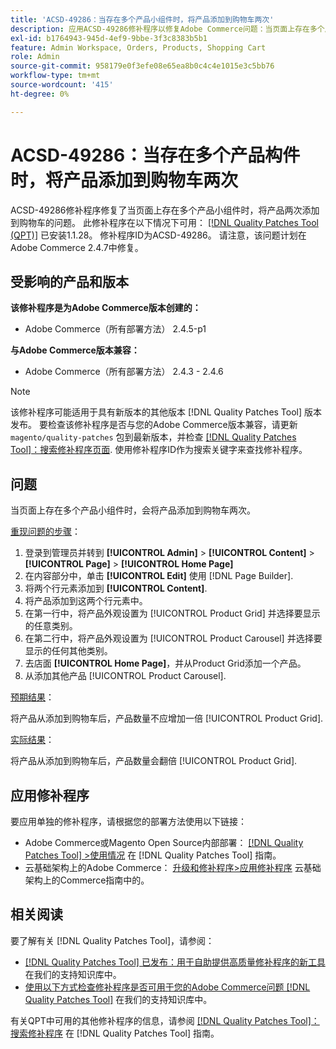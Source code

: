 ```yaml
---
title: 'ACSD-49286：当存在多个产品小组件时，将产品添加到购物车两次'
description: 应用ACSD-49286修补程序以修复Adobe Commerce问题：当页面上存在多个产品小组件时，产品会向购物车中添加两次。
exl-id: b1764943-945d-4ef9-9bbe-3f3c8383b5b1
feature: Admin Workspace, Orders, Products, Shopping Cart
role: Admin
source-git-commit: 958179e0f3efe08e65ea8b0c4c4e1015e3c5bb76
workflow-type: tm+mt
source-wordcount: '415'
ht-degree: 0%

---
```


# ACSD-49286：当存在多个产品构件时，将产品添加到购物车两次

ACSD-49286修补程序修复了当页面上存在多个产品小组件时，将产品两次添加到购物车的问题。 此修补程序在以下情况下可用： [[!DNL Quality Patches Tool (QPT)]](/help/announcements/adobe-commerce-announcements/magento-quality-patches-released-new-tool-to-self-serve-quality-patches.md) 已安装1.1.28。 修补程序ID为ACSD-49286。 请注意，该问题计划在Adobe Commerce 2.4.7中修复。

## 受影响的产品和版本

**该修补程序是为Adobe Commerce版本创建的：**

* Adobe Commerce（所有部署方法） 2.4.5-p1

**与Adobe Commerce版本兼容：**

* Adobe Commerce（所有部署方法） 2.4.3 - 2.4.6

>[!NOTE]
>
>该修补程序可能适用于具有新版本的其他版本 [!DNL Quality Patches Tool] 版本发布。 要检查该修补程序是否与您的Adobe Commerce版本兼容，请更新 `magento/quality-patches` 包到最新版本，并检查 [[!DNL Quality Patches Tool]：搜索修补程序页面](https://experienceleague.adobe.com/tools/commerce-quality-patches/index.html). 使用修补程序ID作为搜索关键字来查找修补程序。

## 问题

当页面上存在多个产品小组件时，会将产品添加到购物车两次。

<u>重现问题的步骤</u>：

1. 登录到管理员并转到 **[!UICONTROL Admin]** > **[!UICONTROL Content]** > **[!UICONTROL Page]** > **[!UICONTROL Home Page]**
1. 在内容部分中，单击 **[!UICONTROL Edit]** 使用 [!DNL Page Builder].
1. 将两个行元素添加到 **[!UICONTROL Content]**.
1. 将产品添加到这两个行元素中。
1. 在第一行中，将产品外观设置为 [!UICONTROL Product Grid] 并选择要显示的任意类别。
1. 在第二行中，将产品外观设置为 [!UICONTROL Product Carousel] 并选择要显示的任何其他类别。
1. 去店面 **[!UICONTROL Home Page]**，并从Product Grid添加一个产品。
1. 从添加其他产品 [!UICONTROL Product Carousel].

<u>预期结果</u>：

将产品从添加到购物车后，产品数量不应增加一倍 [!UICONTROL Product Grid].

<u>实际结果</u>：

将产品从添加到购物车后，产品数量会翻倍 [!UICONTROL Product Grid].

## 应用修补程序

要应用单独的修补程序，请根据您的部署方法使用以下链接：

* Adobe Commerce或Magento Open Source内部部署： [[!DNL Quality Patches Tool] >使用情况](https://experienceleague.adobe.com/docs/commerce-operations/tools/quality-patches-tool/usage.html) 在 [!DNL Quality Patches Tool] 指南。
* 云基础架构上的Adobe Commerce： [升级和修补程序>应用修补程序](https://experienceleague.adobe.com/docs/commerce-cloud-service/user-guide/develop/upgrade/apply-patches.html) 云基础架构上的Commerce指南中的。 

## 相关阅读

要了解有关 [!DNL Quality Patches Tool]，请参阅：

* [[!DNL Quality Patches Tool] 已发布：用于自助提供高质量修补程序的新工具](/help/announcements/adobe-commerce-announcements/magento-quality-patches-released-new-tool-to-self-serve-quality-patches.md) 在我们的支持知识库中。
* [使用以下方式检查修补程序是否可用于您的Adobe Commerce问题 [!DNL Quality Patches Tool]](/help/support-tools/patches-available-in-qpt-tool/check-patch-for-magento-issue-with-magento-quality-patches.md) 在我们的支持知识库中。

有关QPT中可用的其他修补程序的信息，请参阅 [[!DNL Quality Patches Tool]：搜索修补程序](https://experienceleague.adobe.com/tools/commerce-quality-patches/index.html) 在 [!DNL Quality Patches Tool] 指南。
